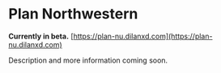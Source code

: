 # Plan Northwestern
**Currently in beta.**
[https://plan-nu.dilanxd.com](https://plan-nu.dilanxd.com)

Description and more information coming soon.
